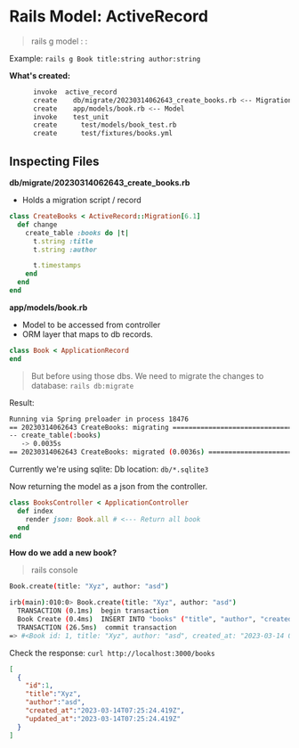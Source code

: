 # Rails Model: ActiveRecord

> rails g model <ModelName> <field1>:<type1> <field2>:<type2> 

Example: ``rails g Book title:string author:string``

**What's created:**
```sh
      invoke  active_record
      create    db/migrate/20230314062643_create_books.rb <-- Migration
      create    app/models/book.rb <-- Model
      invoke    test_unit
      create      test/models/book_test.rb
      create      test/fixtures/books.yml
```

## Inspecting Files

**db/migrate/20230314062643_create_books.rb**

- Holds a migration script / record

```rb
class CreateBooks < ActiveRecord::Migration[6.1]
  def change
    create_table :books do |t|
      t.string :title
      t.string :author

      t.timestamps
    end
  end
end

```

**app/models/book.rb**
- Model to be accessed from controller
- ORM layer that maps to db records.

```rb
class Book < ApplicationRecord
end
```
> But before using those dbs. We need to migrate the changes to database: ``rails db:migrate``

Result:

```sh
Running via Spring preloader in process 18476
== 20230314062643 CreateBooks: migrating ======================================
-- create_table(:books)
   -> 0.0035s
== 20230314062643 CreateBooks: migrated (0.0036s) =============================
```

Currently we're using sqlite: Db location: `db/*.sqlite3`


Now returning the model as a json from the controller.

```rb
class BooksController < ApplicationController
  def index
    render json: Book.all # <--- Return all book
  end
end

```

**How do we add a new book?**
> rails console
```sh
Book.create(title: "Xyz", author: "asd")

irb(main):010:0> Book.create(title: "Xyz", author: "asd")
  TRANSACTION (0.1ms)  begin transaction
  Book Create (0.4ms)  INSERT INTO "books" ("title", "author", "created_at", "updated_at") VALUES (?, ?, ?, ?)  [["title", "Xyz"], ["author", "asd"], ["created_at", "2023-03-14 07:25:24.419772"], ["updated_at", "2023-03-14 07:25:24.419772"]]
  TRANSACTION (26.5ms)  commit transaction
=> #<Book id: 1, title: "Xyz", author: "asd", created_at: "2023-03-14 07:25:24.419772000 +0000", updated_at: "2023-03-14 07:25:24.419772000 +0000">
```

Check the response: `curl http://localhost:3000/books`

```json
[
  {
    "id":1,
    "title":"Xyz",
    "author":"asd",
    "created_at":"2023-03-14T07:25:24.419Z",
    "updated_at":"2023-03-14T07:25:24.419Z"
  }
]
```
